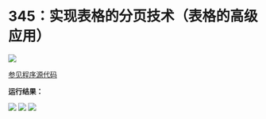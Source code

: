 # 345：实现表格的分页技术（表格的高级应用）

<img src="http://image.renkaigis.com/keepcoding/2018022601.png">

<a href="https://github.com/renkaigis/KeepCoding/tree/master/2018/02/26" target="_blank">参见程序源代码</a>

**运行结果：**

<img src="http://image.renkaigis.com/keepcoding/2018022602.png">

<img src="http://image.renkaigis.com/keepcoding/2018022603.png">

<img src="http://image.renkaigis.com/keepcoding/2018022604.png">